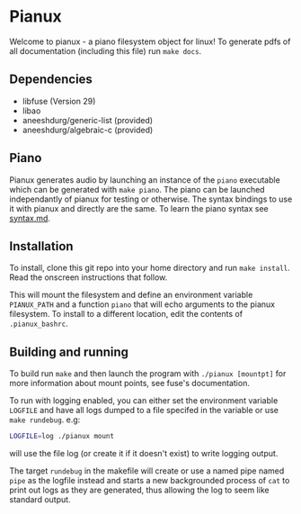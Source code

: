 # Pianux

Welcome to pianux - a piano filesystem object for linux! To generate pdfs of all documentation (including this file) run `make docs`.

## Dependencies

+ libfuse (Version 29)
+ libao
+ aneeshdurg/generic-list (provided)
+ aneeshdurg/algebraic-c (provided)

## Piano

Pianux generates audio by launching an instance of the `piano` executable which can be generated with `make piano`. The piano can be launched independantly of pianux for testing or otherwise. The syntax bindings to use it with pianux and directly are the same. To learn the piano syntax see [syntax.md](syntax.md).

## Installation

To install, clone this git repo into your home directory and run `make install`. Read the onscreen instructions that follow.

This will mount the filesystem and define an environment variable `PIANUX_PATH` and a function `piano` that will echo arguments to the pianux filesystem. To install to a different location, edit the contents of `.pianux_bashrc`.

## Building and running

To build run `make` and then launch the program with `./pianux [mountpt]` for more information about mount points, see fuse's documentation.

To run with logging enabled, you can either set the environment variable `LOGFILE` and have all logs dumped to a file specifed in the variable or use `make rundebug`. e.g:

```bash
LOGFILE=log ./pianux mount
```

will use the file log (or create it if it doesn't exist) to write logging output.

The target `rundebug` in the makefile will create or use a named pipe named `pipe` as the logfile instead and starts a new backgrounded process of `cat` to print out logs as they are generated, thus allowing the log to seem like standard output.

